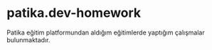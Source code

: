 # patika.dev-homework
Patika eğitim platformundan aldığım eğitimlerde yaptığım çalışmalar bulunmaktadır.
